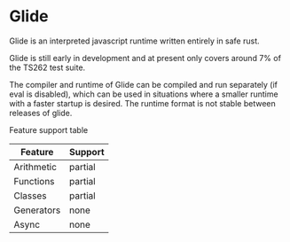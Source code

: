 Glide
=

Glide is an interpreted javascript runtime written entirely in safe rust. 

Glide is still early in development and at present only covers around
7% of the TS262 test suite.

The compiler and runtime of Glide can be compiled and run separately
(if eval is disabled), which can be used in situations where a
smaller runtime with a faster startup is desired. The runtime format is not stable between releases of glide.

Feature support table

| Feature | Support |
| --- | --- |
| Arithmetic | partial |
| Functions | partial |
| Classes | partial |
| Generators | none |
| Async | none |